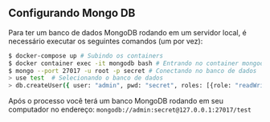 ## Configurando Mongo DB
Para ter um banco de dados MongoDB rodando em um servidor local, é necessário executar os seguintes comandos (um por vez):
```bash 
$ docker-compose up # Subindo os containers
$ docker container exec -it mongodb bash # Entrando no container mongodb
$ mongo --port 27017 -u root -p secret # Conectando no banco de dados
> use test  # Selecionando o banco de dados
> db.createUser({ user: "admin", pwd: "secret", roles: [{role: "readWrite", db: "test"}] }) # Criando usuário admin
```
Após o processo você terá um banco MongoDB rodando em seu computador no endereço: ``mongodb://admin:secret@127.0.0.1:27017/test``